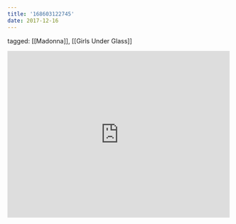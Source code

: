 ```yaml
---
title: '168603122745'
date: 2017-12-16
---
```

tagged: [[Madonna]], [[Girls Under Glass]]
<iframe allow="accelerometer; autoplay; clipboard-write; encrypted-media; gyroscope; picture-in-picture" allowfullscreen="" frameborder="0" height="375" id="youtube_iframe" src="https://www.youtube.com/embed/VlJhRXkYXJw?feature=oembed&amp;enablejsapi=1&amp;origin=https://safe.txmblr.com&amp;wmode=opaque" width="500"></iframe>